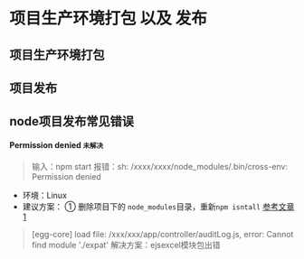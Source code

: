# 项目生产环境打包 以及 发布

## 项目生产环境打包

## 项目发布


## node项目发布常见错误
#### Permission denied `未解决`
> 输入：npm start
>报错：sh: /xxxx/xxxx/node_modules/.bin/cross-env: Permission denied
* 环境：Linux
* 建议方案：
     ① 删除项目下的 `node_modules`目录，重新`npm isntall`
[参考文章1](https://github.com/pro-react/react-app-boilerplate/issues/5)


> [egg-core] load file: /xxx/xxx/app/controller/auditLog.js, error: Cannot find module './expat'
解决方案：ejsexcel模块包出错

